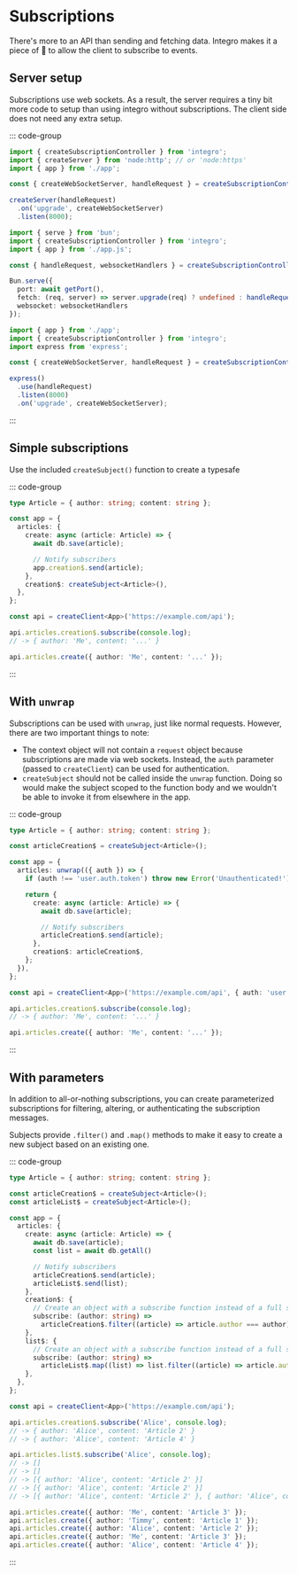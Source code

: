 # Subscriptions

There's more to an API than sending and fetching data. Integro makes it a piece of 🍰
to allow the client to subscribe to events.

## Server setup

Subscriptions use web sockets. As a result, the server requires a tiny bit more
code to setup than using integro without subscriptions. The client side does
not need any extra setup.

::: code-group
 
```ts [node:http]
import { createSubscriptionController } from 'integro';
import { createServer } from 'node:http'; // or 'node:https'
import { app } from './app';

const { createWebSocketServer, handleRequest } = createSubscriptionController(app);

createServer(handleRequest)
  .on('upgrade', createWebSocketServer)
  .listen(8000);
```

```ts [Bun.serve]
import { serve } from 'bun';
import { createSubscriptionController } from 'integro';
import { app } from './app.js';

const { handleRequest, websocketHandlers } = createSubscriptionController(app);

Bun.serve({
  port: await getPort(),
  fetch: (req, server) => server.upgrade(req) ? undefined : handleRequest(req),
  websocket: websocketHandlers
});
```

```ts [Express]
import { app } from './app';
import { createSubscriptionController } from 'integro';
import express from 'express';

const { createWebSocketServer, handleRequest } = createSubscriptionController(app);

express()
  .use(handleRequest)
  .listen(8000)
  .on('upgrade', createWebSocketServer);
```

:::

## Simple subscriptions

Use the included `createSubject()` function to create a typesafe

::: code-group

```ts [Server-side]
type Article = { author: string; content: string };

const app = {
  articles: {
    create: async (article: Article) => {
      await db.save(article);

      // Notify subscribers
      app.creation$.send(article);
    },
    creation$: createSubject<Article>(),
  },
};
```

```ts [Client-side]
const api = createClient<App>('https://example.com/api');

api.articles.creation$.subscribe(console.log);
// -> { author: 'Me', content: '...' }

api.articles.create({ author: 'Me', content: '...' });
```

:::

## With `unwrap`

Subscriptions can be used with `unwrap`, just like normal requests. However, there are two important things to note:

- The context object will not contain a `request` object because subscriptions are made via web sockets. Instead,
  the `auth` parameter (passed to `createClient`) can be used for authentication.
- `createSubject` should not be called inside the `unwrap` function. Doing so would make the subject scoped
  to the function body and we wouldn't be able to invoke it from elsewhere in the app.

::: code-group

```ts [Server-side]
type Article = { author: string; content: string };

const articleCreation$ = createSubject<Article>();

const app = {
  articles: unwrap(({ auth }) => {
    if (auth !== 'user.auth.token') throw new Error('Unauthenticated!')

    return {
      create: async (article: Article) => {
        await db.save(article);

        // Notify subscribers
        articleCreation$.send(article);
      },
      creation$: articleCreation$,
    };
  }),
};
```

```ts [Client-side]
const api = createClient<App>('https://example.com/api', { auth: 'user.auth.token' });

api.articles.creation$.subscribe(console.log);
// -> { author: 'Me', content: '...' }

api.articles.create({ author: 'Me', content: '...' });
```

:::

## With parameters

In addition to all-or-nothing subscriptions, you can create parameterized subscriptions for
filtering, altering, or authenticating the subscription messages.

Subjects provide `.filter()` and `.map()` methods to make it easy to create a new subject
based on an existing one.

::: code-group

```ts [Server-side]
type Article = { author: string; content: string };

const articleCreation$ = createSubject<Article>();
const articleList$ = createSubject<Article>();

const app = {
  articles: {
    create: async (article: Article) => {
      await db.save(article);
      const list = await db.getAll()

      // Notify subscribers
      articleCreation$.send(article);
      articleList$.send(list);
    },
    creation$: {
      // Create an object with a subscribe function instead of a full subject
      subscribe: (author: string) =>
        articleCreation$.filter((article) => article.author === author).subscribe,
    },
    list$: {
      // Create an object with a subscribe function instead of a full subject
      subscribe: (author: string) =>
        articleList$.map((list) => list.filter((article) => article.author === author)).subscribe,
    },
  },
};
```

```ts [Client-side]
const api = createClient<App>('https://example.com/api');

api.articles.creation$.subscribe('Alice', console.log);
// -> { author: 'Alice', content: 'Article 2' }
// -> { author: 'Alice', content: 'Article 4' }

api.articles.list$.subscribe('Alice', console.log);
// -> []
// -> []
// -> [{ author: 'Alice', content: 'Article 2' }]
// -> [{ author: 'Alice', content: 'Article 2' }]
// -> [{ author: 'Alice', content: 'Article 2' }, { author: 'Alice', content: 'Article 4' }]

api.articles.create({ author: 'Me', content: 'Article 3' });
api.articles.create({ author: 'Timmy', content: 'Article 1' });
api.articles.create({ author: 'Alice', content: 'Article 2' });
api.articles.create({ author: 'Me', content: 'Article 3' });
api.articles.create({ author: 'Alice', content: 'Article 4' });
```

:::

